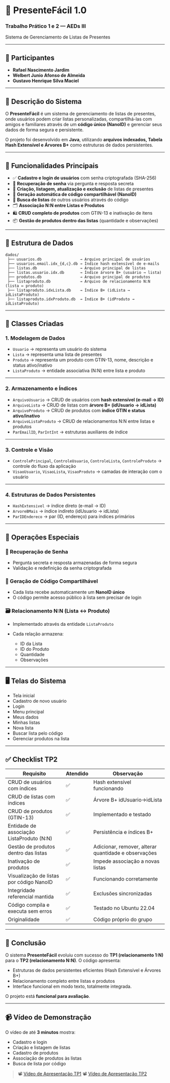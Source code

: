 # 🎁 PresenteFácil 1.0

### Trabalho Prático 1 e 2 — AEDs III

Sistema de Gerenciamento de Listas de Presentes

---

## 👥 Participantes

* **Rafael Nascimento Jardim**
* **Welbert Junio Afonso de Almeida**
* **Gustavo Henrique Silva Maciel**

---

## 🧠 Descrição do Sistema

O **PresenteFácil** é um sistema de gerenciamento de listas de presentes, onde usuários podem criar listas personalizadas, compartilhá-las com amigos e familiares através de um **código único (NanoID)** e gerenciar seus dados de forma segura e persistente.

O projeto foi desenvolvido em **Java**, utilizando **arquivos indexados, Tabela Hash Extensível e Árvores B+** como estruturas de dados persistentes.

---

## 🚀 Funcionalidades Principais

* ✅ **Cadastro e login de usuários** com senha criptografada (SHA-256)
* 🔐 **Recuperação de senha** via pergunta e resposta secreta
* 📝 **Criação, listagem, atualização e exclusão** de listas de presentes
* 🧩 **Geração automática de código compartilhável (NanoID)**
* 🔎 **Busca de listas** de outros usuários através do código
* 🗂️ **Associação N:N entre Listas e Produtos**
* 🛍️ **CRUD completo de produtos** com GTIN-13 e inativação de itens
* 📦 **Gestão de produtos dentro das listas** (quantidade e observações)

---

## 💾 Estrutura de Dados

```
dados/
 ├── usuarios.db                 → Arquivo principal de usuários
 ├── usuarios.email.idx_{d,c}.db → Índice hash extensível de e-mails
 ├── listas.db                   → Arquivo principal de listas
 ├── listas.usuario.idx.db       → Índice árvore B+ (usuário → lista)
 ├── produtos.db                 → Arquivo principal de produtos
 ├── listaproduto.db             → Arquivo de relacionamento N:N (lista ↔ produto)
 ├── listaproduto.idxLista.db    → Índice B+ (idLista → idListaProduto)
 ├── listaproduto.idxProduto.db  → Índice B+ (idProduto → idListaProduto)
```

---

## 🧩 Classes Criadas

### **1. Modelagem de Dados**

* `Usuario` → representa um usuário do sistema
* `Lista` → representa uma lista de presentes
* `Produto` → representa um produto com GTIN-13, nome, descrição e status ativo/inativo
* `ListaProduto` → entidade associativa (N:N) entre lista e produto

---

### **2. Armazenamento e Índices**

* `ArquivoUsuario` → CRUD de usuários com **hash extensível (e-mail → ID)**
* `ArquivoLista` → CRUD de listas com **árvore B+ (idUsuario → idLista)**
* `ArquivoProduto` → CRUD de produtos com **índice GTIN e status ativo/inativo**
* `ArquivoListaProduto` → CRUD de relacionamentos N:N entre listas e produtos
* `ParEmailID`, `ParIntInt` → estruturas auxiliares de índice

---

### **3. Controle e Visão**

* `ControlePrincipal`, `ControleUsuario`, `ControleLista`, `ControleProduto` → controle do fluxo da aplicação
* `VisaoUsuario`, `VisaoLista`, `VisaoProduto` → camadas de interação com o usuário

---

### **4. Estruturas de Dados Persistentes**

* `HashExtensivel` → índice direto (e-mail → ID)
* `ArvoreBMais` → índice indireto (idUsuario → idLista)
* `ParIDEndereco` → par (ID, endereço) para índices primários

---

## 🔄 Operações Especiais

### 🔐 Recuperação de Senha

* Pergunta secreta e resposta armazenadas de forma segura
* Validação e redefinição da senha criptografada

### 🧾 Geração de Código Compartilhável

* Cada lista recebe automaticamente um **NanoID único**
* O código permite acesso público à lista sem precisar de login

### 🗃️ Relacionamento N:N (Lista ↔ Produto)

* Implementado através da entidade `ListaProduto`
* Cada relação armazena:

  * ID da Lista
  * ID do Produto
  * Quantidade
  * Observações

---

## 🖥️ Telas do Sistema

* Tela inicial
* Cadastro de novo usuário
* Login
* Menu principal
* Meus dados
* Minhas listas
* Nova lista
* Buscar lista pelo código
* Gerenciar produtos na lista

---

## ✅ Checklist TP2

| Requisito                                 | Atendido | Observação                                           |
| ----------------------------------------- | -------- | ---------------------------------------------------- |
| CRUD de usuários com índices              | ✅        | Hash extensível funcionando                          |
| CRUD de listas com índices                | ✅        | Árvore B+ idUsuario→idLista                          |
| CRUD de produtos (GTIN-13)                | ✅        | Implementado e testado                               |
| Entidade de associação ListaProduto (N:N) | ✅        | Persistência e índices B+                            |
| Gestão de produtos dentro das listas      | ✅        | Adicionar, remover, alterar quantidade e observações |
| Inativação de produtos                    | ✅        | Impede associação a novas listas                     |
| Visualização de listas por código NanoID  | ✅        | Funcionando corretamente                             |
| Integridade referencial mantida           | ✅        | Exclusões sincronizadas                              |
| Código compila e executa sem erros        | ✅        | Testado no Ubuntu 22.04                              |
| Originalidade                             | ✅        | Código próprio do grupo                              |

---

## 🏁 Conclusão

O sistema **PresenteFácil** evoluiu com sucesso do **TP1 (relacionamento 1:N)** para o **TP2 (relacionamento N:N)**.
O código apresenta:

* Estruturas de dados persistentes eficientes (Hash Extensível e Árvores B+)
* Relacionamento completo entre listas e produtos
* Interface funcional em modo texto, totalmente integrada.

O projeto está **funcional para avaliação**.

---

## 📹 Vídeo de Demonstração

O vídeo de até **3 minutos** mostra:

* Cadastro e login
* Criação e listagem de listas
* Cadastro de produtos
* Associação de produtos às listas
* Busca de lista por código

> 📽️ [Vídeo de Apresentação TP1](https://youtu.be/NpyloV69Be0)
> 📽️ [Vídeo de Apresentação TP2](https://www.youtube.com/watch?si=7E3g5fbp5sFOmfiV&v=s9rRcJV1k44&feature=youtu.be)

